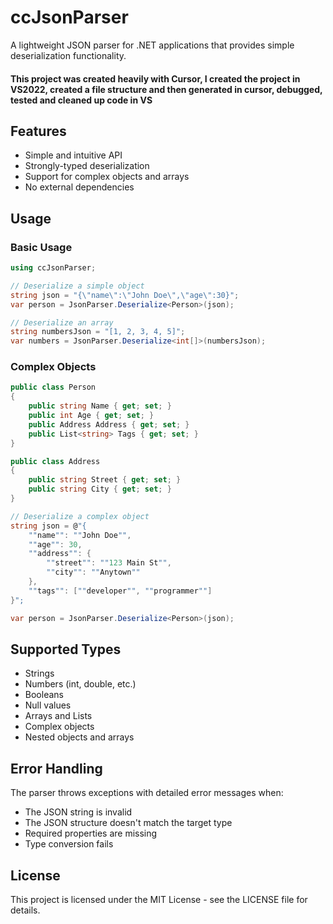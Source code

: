 # ccJsonParser

A lightweight JSON parser for .NET applications that provides simple deserialization functionality.

#### This project was created heavily with Cursor, I created the project in VS2022, created a file structure and then generated in cursor, debugged, tested and cleaned up code in VS

## Features

- Simple and intuitive API
- Strongly-typed deserialization
- Support for complex objects and arrays
- No external dependencies

## Usage

### Basic Usage

```csharp
using ccJsonParser;

// Deserialize a simple object
string json = "{\"name\":\"John Doe\",\"age\":30}";
var person = JsonParser.Deserialize<Person>(json);

// Deserialize an array
string numbersJson = "[1, 2, 3, 4, 5]";
var numbers = JsonParser.Deserialize<int[]>(numbersJson);
```

### Complex Objects

```csharp
public class Person
{
    public string Name { get; set; }
    public int Age { get; set; }
    public Address Address { get; set; }
    public List<string> Tags { get; set; }
}

public class Address
{
    public string Street { get; set; }
    public string City { get; set; }
}

// Deserialize a complex object
string json = @"{
    ""name"": ""John Doe"",
    ""age"": 30,
    ""address"": {
        ""street"": ""123 Main St"",
        ""city"": ""Anytown""
    },
    ""tags"": [""developer"", ""programmer""]
}";

var person = JsonParser.Deserialize<Person>(json);
```

## Supported Types

- Strings
- Numbers (int, double, etc.)
- Booleans
- Null values
- Arrays and Lists
- Complex objects
- Nested objects and arrays

## Error Handling

The parser throws exceptions with detailed error messages when:
- The JSON string is invalid
- The JSON structure doesn't match the target type
- Required properties are missing
- Type conversion fails

## License

This project is licensed under the MIT License - see the LICENSE file for details. 
